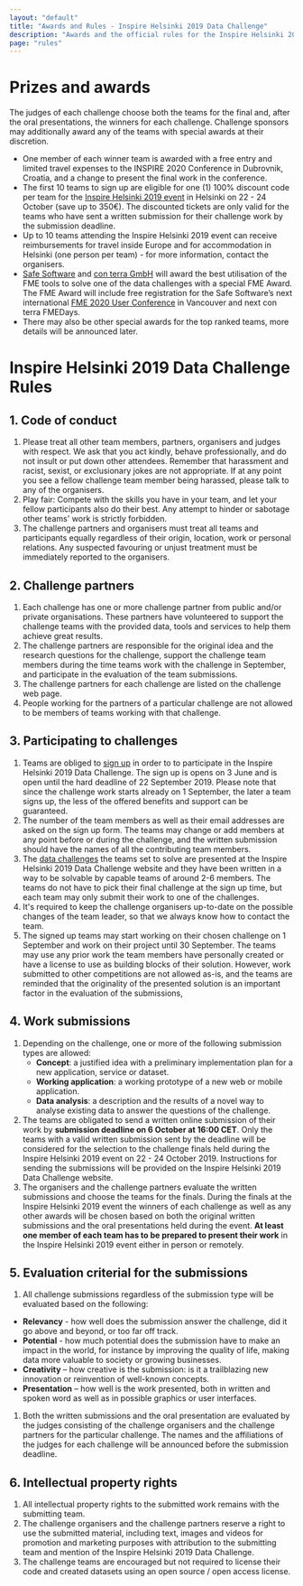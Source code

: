```yaml
---
layout: "default"
title: "Awards and Rules - Inspire Helsinki 2019 Data Challenge"
description: "Awards and the official rules for the Inspire Helsinki 2019 Data Challenge competition"
page: "rules"
---
```

# Prizes and awards
The judges of each challenge choose both the teams for the final and, after the oral presentations, the winners for each challenge. Challenge sponsors may additionally award any of the teams with special awards at their discretion.
* One member of each winner team is awarded with a free entry and limited travel expenses to the INSPIRE 2020 Conference in Dubrovnik, Croatia,
and a change to present the final work in the conference.
* The first 10 teams to sign up are eligible for one (1) 100% discount code per team for the
[Inspire Helsinki 2019 event](https://www.inspire-helsinki-2019.fi/) in Helsinki on 22 - 24 October (save up to 350€). The discounted tickets are only valid for the teams who have sent a written submission for their challenge work by the submission deadline.
* Up to 10 teams attending the Inspire Helsinki 2019 event can receive reimbursements for travel inside Europe and for accommodation in Helsinki (one person per team) - for more information, contact the organisers.
* [Safe Software](https://www.safe.com/) and [con terra GmbH](https://conterra.de/) will award the best utilisation of the FME tools to solve one of the data challenges with a special FME Award. The FME Award will include free registration for the Safe Software’s next international [FME 2020 User Conference](https://www.safe.com/fmeuc/) in Vancouver and next con terra FMEDays.
* There may also be other special awards for the top ranked teams, more details will be announced later.

# Inspire Helsinki 2019 Data Challenge Rules

## 1. Code of conduct
1. Please treat all other team members, partners, organisers and judges with respect.  We ask that you act kindly, behave professionally, and do not insult or put down other attendees.  Remember that harassment and racist, sexist, or exclusionary jokes are not appropriate. If at any point you see a fellow challenge team member being harassed, please talk to any of the organisers.
1. Play fair: Compete with the skills you have in your team, and let your fellow participants also do their best. Any attempt to hinder or sabotage other teams' work is strictly forbidden.
1. The challenge partners and organisers must treat all teams and participants equally regardless of their origin, location, work or personal relations. Any suspected favouring or unjust treatment must be immediately reported to the organisers.

## 2. Challenge partners
1. Each challenge has one or more challenge partner from public and/or private organisations. These partners have volunteered to support the challenge teams with the provided data, tools and services to help them achieve great results.
1. The challenge partners are responsible for the original idea and the research questions for the challenge, support the challenge team members during the time teams work with the challenge in September, and participate in the evaluation of the team submissions.
1. The challenge partners for each challenge are listed on the challenge web page.
1. People working for the partners of a particular challenge are not allowed to be members of teams working with that challenge.

## 3. Participating to challenges
1. Teams are obliged to [sign up](/signup.html) in order to to participate in the Inspire Helsinki 2019 Data Challenge. The sign up is opens on 3 June and is open until the hard deadline of 22 September 2019. Please note that since the challenge
work starts already on 1 September, the later a team signs up, the less of the offered benefits and support can be guaranteed.
1. The number of the team members as well as their email addresses are asked on the sign up form. The teams may change or add members at any point before or during the challenge, and the written submission should have the names of all the contributing team members.
1. The [data challenges](/.challenges.html) the teams set to solve are presented at the Inspire Helsinki 2019 Data Challenge website and they have been written in a way to be solvable by capable teams of around 2-6 members. The teams do not have to pick their final challenge at the sign up time, but each team may only submit their work to one of the challenges.
1. It's required to keep the challenge organisers up-to-date on the possible changes of the team leader, so that we always know how to contact the team.
1. The signed up teams may start working on their chosen challenge on 1 September and work on their project until 30 September. The teams may use any prior work the team members have personally created or have a license to use as building blocks of their solution. However, work submitted to other competitions are not allowed as-is, and the teams are reminded that the originality of the presented solution is an important factor in the evaluation of the submissions,

## 4. Work submissions
1. Depending on the challenge, one or more of the following submission types are allowed:
   * **Concept**: a justified idea with a preliminary implementation plan for a new application, service or dataset.
   * **Working application**: a working prototype of a new web or mobile application.
   * **Data analysis**: a description and the results of a novel way to analyse existing data to answer the questions of the challenge.
1. The teams are obligated to send a written online submission of their work by **submission deadline on 6 October at 16:00 CET**. Only the teams with a valid written submission sent by the deadline will be considered for the selection to the challenge finals held during the Inspire Helsinki 2019 event on 22 - 24 October 2019. Instructions for sending the submissions will be provided on the Inspire Helsinki 2019 Data Challenge website.
1. The organisers and the challenge partners evaluate the written submissions and choose the teams for the finals. During the finals at the Inspire Helsinki 2019 event the winners of each challenge as well as any other awards will be chosen based on both the original written submissions and the oral presentations held during the event. **At least one member of each team has to be prepared to present their work** in the Inspire Helsinki 2019 event either in person or remotely.

## 5. Evaluation criterial for the submissions
1. All challenge submissions regardless of the submission type will be evaluated based on the following:
* **Relevancy** - how well does the submission answer the challenge, did it go above and beyond, or too far off track.
* **Potential** - how much potential does the submission have to make an impact in the world, for instance by improving the quality of life, making data more valuable to society or growing businesses.
* **Creativity** – how creative is the submission: is it a trailblazing new innovation or reinvention of well-known concepts.
* **Presentation** – how well is the work presented, both in written and spoken word as well as in possible graphics or user interfaces.
1. Both the written submissions and the oral presentation are evaluated by the judges consisting of the challenge organisers and the challenge partners for the particular challenge. The names and the affiliations of the judges for each challenge will be announced before the submission deadline.

## 6. Intellectual property rights
1. All intellectual property rights to the submitted work remains with the submitting team.
1. The challenge organisers and the challenge partners reserve a right to use the submitted material, including text, images and videos for promotion and marketing purposes with attribution to the submitting team and mention of the Inspire Helsinki 2019 Data Challenge.
1. The challenge teams are encouraged but not required to license their code and created datasets using an open source / open access license.
